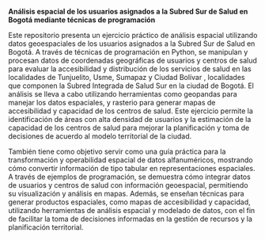 **Análisis espacial de los usuarios asignados a la Subred Sur de Salud en Bogotá mediante técnicas de programación**

Este repositorio presenta un ejercicio práctico de análisis espacial utilizando datos geoespaciales de los usuarios asignados a la Subred Sur de Salud en Bogotá. A través de técnicas de programación en Python, se manipulan y procesan datos de coordenadas geográficas de usuarios y centros de salud para evaluar la accesibilidad y distribución de los servicios de salud en las localidades de Tunjuelito, Usme, Sumapaz y Ciudad Bolívar , localidades que componen la Subred Integrada de Salud Sur en la ciudad de Bogotá. El análisis se lleva a cabo utilizando herramientas como geopandas para manejar los datos espaciales, y rasterio para generar mapas de accesibilidad y capacidad de los centros de salud. Este ejercicio permite la identificación de áreas con alta densidad de usuarios y la estimación de la capacidad de los centros de salud para mejorar la planificación y toma de decisiones de acuerdo al modelo territorial de la ciudad.

También tiene como objetivo servir como una guía práctica para la transformación y operabilidad espacial de datos alfanuméricos, mostrando cómo convertir información de tipo tabular en representaciones espaciales. A través de ejemplos de programación, se demuestra cómo integrar datos de usuarios y centros de salud con información geoespacial, permitiendo su visualización y análisis en mapas. Además, se enseñan técnicas para generar productos espaciales, como mapas de accesibilidad y capacidad, utilizando herramientas de análisis espacial y modelado de datos, con el fin de facilitar la toma de decisiones informadas en la gestión de recursos y la planificación territorial.
